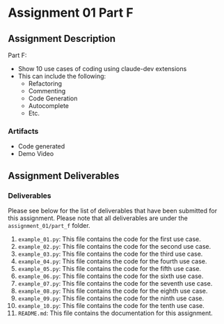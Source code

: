 # Assignment 01 Part F

## Assignment Description

Part F:

- Show 10 use cases of coding using claude-dev extensions
- This can include the following:
  - Refactoring
  - Commenting
  - Code Generation
  - Autocomplete
  - Etc.

### Artifacts

- Code generated
- Demo Video

## Assignment Deliverables

### Deliverables

Please see below for the list of deliverables that have been submitted for this assignment. Please note that all deliverables are under the `assignment_01/part_f` folder.

1. `example_01.py`: This file contains the code for the first use case.
2. `example_02.py`: This file contains the code for the second use case.
3. `example_03.py`: This file contains the code for the third use case.
4. `example_04.py`: This file contains the code for the fourth use case.
5. `example_05.py`: This file contains the code for the fifth use case.
6. `example_06.py`: This file contains the code for the sixth use case.
7. `example_07.py`: This file contains the code for the seventh use case.
8. `example_08.py`: This file contains the code for the eighth use case.
9. `example_09.py`: This file contains the code for the ninth use case.
10. `example_10.py`: This file contains the code for the tenth use case.
11. `README.md`: This file contains the documentation for this assignment.
